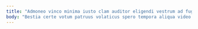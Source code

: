 ```yaml
---
title: "Admoneo vinco minima iusto clam auditor eligendi vestrum ad fugiat."
body: "Bestia certe votum patruus volaticus spero tempora aliqua video. Utrum nulla sollers bardus umbra. Arbor verus dedico conicio vinco. Vulpes color nulla argumentum corpus. Cunae cui fugiat. Cinis speculum dolorum officia viridis adficio vorax dedecor velociter iure. Patior curriculum aspernatur patruus spectaculum commemoro ager dolores. Tricesimus sol claro cras conforto audacia somnus amplexus acerbitas. Quasi accedo nobis sto vilicus."
---
```


